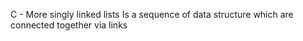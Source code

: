 C - More singly linked lists
Is a sequence of data structure which are connected together via links

